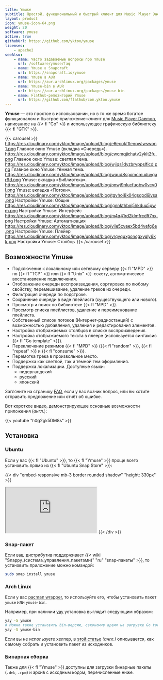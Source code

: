 ```yaml
---
title: Ymuse
subtitle: Простой, функциональный и быстрый клиент для Music Player Daemon.
layout: product
icon: ymuse-icon-64.png
weight: 20
software: ymuse
active: true
githubUrl: https://github.com/yktoo/ymuse
licenses:
    - apache2
seeAlso:
    - name: Часто задаваемые вопросы про Ymuse
      url: /software/ymuse/faq
    - name: Ymuse в Snapcraft
      url: https://snapcraft.io/ymuse
    - name: Ymuse в AUR
      url: https://aur.archlinux.org/packages/ymuse
    - name: Ymuse-bin в AUR
      url: https://aur.archlinux.org/packages/ymuse-bin
    - name: Flathub-репозиторий Ymuse
      url: https://github.com/flathub/com.yktoo.ymuse
---
```


**Ymuse** — это простое в использовании, но в то же время богатое функционалом и быстрое приложение-клиент для [Music Player Daemon](https://www.musicpd.org/), написанное на {{< fl "Go" >}} и использующее графическую библиотеку {{< fl "GTK" >}}.

{{< carousel >}}
https://res.cloudinary.com/yktoo/image/upload/blog/e6ecokfftenpwlwswon1.png Главное окно Ymuse (вкладка «Очередь»).
https://res.cloudinary.com/yktoo/image/upload/blog/cwcmqjichatv2yklt2fu.png Главное окно Ymuse: светлая тема.
https://res.cloudinary.com/yktoo/image/upload/blog/wjiqs1dyzbrvppslficd.png Главное окно Ymuse: тёмная тема.
https://res.cloudinary.com/yktoo/image/upload/blog/wqud8spomcmuduvgar9d.png Ymuse: вкладка «Библиотека».
https://res.cloudinary.com/yktoo/image/upload/blog/pnwj9nlucfuobw0vcv0l.png Ymuse: вкладка «Потоки».
https://res.cloudinary.com/yktoo/image/upload/blog/tgvhoi8k04gsgod6jvsa.png Настройки Ymuse: Общие
https://res.cloudinary.com/yktoo/image/upload/blog/lgnnkthbnj5hk4uu5pwm.png Настройки Ymuse: Интерфейс
https://res.cloudinary.com/yktoo/image/upload/blog/m4q41rd2klmfrcdft7nx.png Настройки Ymuse: Автоматизация
https://res.cloudinary.com/yktoo/image/upload/blog/vile5cveex5bd4vefg6e.png Настройки Ymuse: Плейер
https://res.cloudinary.com/yktoo/image/upload/blog/vrqyquxgoncgxygly6kk.png Настройки Ymuse: Столбцы
{{< /carousel >}}

## Возможности Ymuse

* Подключение к локальному или сетевому серверу {{< fl "MPD" >}} по {{< fl "TCP" >}} или {{< fl "Unix" >}}-сокету, автоматическое восстановление подключения.
* Отображение очереди воспроизведения, сортировка по любому свойству, перемешивание, удаление треков из очереди.
* Фильтрация очереди по подстроке.
* Сохранение очереди в виде плейлиста (существующего или нового).
* Просмотр и поиск по библиотеке {{< fl "MPD" >}}.
* Просмотр списка плейлистов, удаление и переименование плейлиста.
* Собственный список потоков (Интернет-радиостанций) с возможностью добавления, удаления и редактирования элементов.
* Настройка отображаемых столбцов в списке воспроизведения.
* Настройка отображаемого текста в плеере (используется синтаксис {{< fl "Go template" >}}).
* Переключение режимов {{< fl "MPD" >}} ({{< fl "random" >}}, {{< fl "repeat" >}} и {{< fl "consume" >}}).
* Перемотка трека в произвольное место.
* Поддержка как светлой, так и тёмной тем оформления.
* Поддержка локализации. Доступные языки:
    * нидерландский
    * русский
    * японский

Загляните на страницу [FAQ](faq), если у вас возник вопрос, или вы хотите отправить предложение или отчёт об ошибке.

Вот короткое видео, демонстрирующее основные возможности приложения (*англ.*):

{{< youtube "h0g2gk5DM8s" >}}

## Установка

### Ubuntu

Если у вас {{< fl "Ubuntu" >}}, то {{< fl "Ymuse" >}} проще всего установить прямо из {{< fl "Ubuntu Snap Store" >}}:

{{< div "embed-responsive mb-3 border rounded shadow" "height: 330px" >}}
<iframe src="https://snapcraft.io/ymuse/embedded?button=black&summary=true"></iframe>
{{< /div >}}

### Snap-пакет

Если ваш дистрибутив поддерживает {{< wiki "Snappy_(система_управления_пакетами)" "ru" "snap-пакеты" >}}, то установить приложение можно командой:

```bash
sudo snap install ymuse
```

### Arch Linux

Если у вас [pacman wrapper](https://wiki.archlinux.org/index.php/AUR_helpers#Pacman_wrappers), то используйте его, чтобы установить пакет `ymuse` или `ymuse-bin`.

Например, при наличии [yay](https://github.com/Jguer/yay) установка выглядит следующим образом:

```bash
yay -S ymuse
# Можно также установить bin-версию, сэкономив время на загрузке Go toolchain
yay -S ymuse-bin
```

Если вы не используете хелпер, в [этой статье](https://wiki.archlinux.org/index.php/Arch_User_Repository#Installing_and_upgrading_packages) *(англ.)* описывается, как самому собрать и установить пакет из исходников.

### Бинарная сборка

Также для {{< fl "Ymuse" >}} доступны для загрузки бинарные пакеты (`.deb`, `.rpm`) и архив с исходным кодом, перечисленные ниже.
